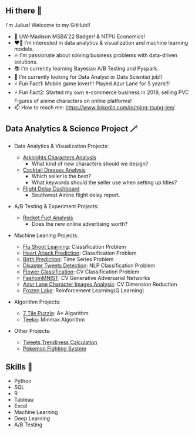 ## Hi there 👋

I'm Julius! Welcome to my GitHub!!

- 🏫 UW-Madison MSBA'22 Badger! & NTPU Economics!
- ❤️‍🔥 I’m interested in data analytics & visualization and machine learning models.
- 🔥 I'm passionate about solving business problems with data-driven solutions.
- 📚 I’m currently learning Bayesian A/B Testing and Pyspark.
- 🔭 I’m currently looking for Data Analyst or Data Scientist job!!
- ⚡  Fun Fact1: Mobile game lover!!! Played Azur Lane for 5 years!!!
- ⚡  Fun Fact2: Started my own e-commerce business in 2019, selling PVC Figures of anime characters on online platforms!
- 📫 How to reach me: https://www.linkedin.com/in/ming-tsung-lee/


## Data Analytics & Science Project 🪄

- Data Analytics & Visualization Projects:
  - [Arknights Characters Analysis](https://github.com/juliuswiscmsba/Arknights-Analysis)
    - What kind of new characters should we design?
  - [Cocktail Dresses Analysis](https://github.com/juliuswiscmsba/Amazon-Cocktail-Dresses-Analysis)
    - Which seller is the best?
    - What keywords should the seller use when setting up titles?
  - [Flight Delay Dashboard]( https://public.tableau.com/views/Final_Project_tableau/GB765_Final_project?:language=enUS&:display_count=n&:origin=viz_share_link) 
    - Southwest Airline flight delay report.

- A/B Testing & Experiment Projects:
  - [Rocket Fuel Analysis](https://github.com/juliuswiscmsba/RocketFuel-Analysis)
    - Does the new online advertising worth?
  
- Machine Leaning Projects:
  - [Flu Shoot Learning](https://github.com/juliuswiscmsba/Flu-Shot-Learning): Classification Problem
  - [Heart Attack Prediction](https://github.com/juliuswiscmsba/Heart-Attack): Classification Problem
  - [Birth Prediction](https://github.com/juliuswiscmsba/Birth-Prediction): Time Series Problem
  - [Disaster Tweets Detection](https://github.com/juliuswiscmsba/NLP-Disaster-Tweets): NLP Classification Problem
  - [Flower Classification](https://github.com/juliuswiscmsba/flower-classification-with-TF): CV Classification Problem
  - [FashionMNIST](https://github.com/juliuswiscmsba/GANs-FashionMNIST): CV Generative Adversarial Networks
  - [Azur Lane Character Images Analysis](https://github.com/juliuswiscmsba/AzurLane-Characters-Images-Analysis): CV Dimension Reduction
  - [Frozen Lake](https://github.com/juliuswiscmsba/Frozenlake-Q-Learning): Reinforcement Learning(Q Learning)

- Algorithm Projects:
  - [7 Tile Puzzle](https://github.com/juliuswiscmsba/A-star-algorithm-on-the-7-tile-Puzzle): A* Algorithm
  - [Teeko](https://github.com/juliuswiscmsba/Teeko-with-minimax-algorithm): Minmax Algorithm

- Other Projects:
  - [Tweets Trendiness Calculation](https://github.com/juliuswiscmsba/Data_Technology_GroupProject)
  - [Pokemon Fighting System](https://github.com/juliuswiscmsba/Pokemon)


## Skills 🔧
- Python
- SQL
- R
- Tableau
- Excel
- Machine Learning
- Deep Learning
- A/B Testing



<!--
**juliuswiscmsba/juliuswiscmsba** is a ✨ _special_ ✨ repository because its `README.md` (this file) appears on your GitHub profile.

Here are some ideas to get you started:

- 🔭 I’m currently working on ...
- 🌱 I’m currently learning ...
- 👯 I’m looking to collaborate on ...
- 🤔 I’m looking for help with ...
- 💬 Ask me about ...
- 📫 How to reach me: ...
- 😄 Pronouns: ...
- ⚡ Fun fact: ...
-->

